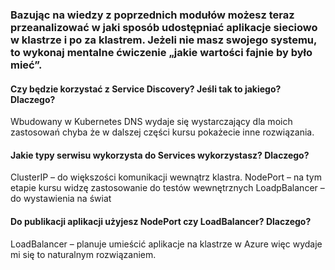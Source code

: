 ### Bazując na wiedzy z poprzednich modułów możesz teraz przeanalizować w jaki sposób udostępniać aplikacje sieciowo w klastrze i po za klastrem. Jeżeli nie masz swojego systemu, to wykonaj mentalne ćwiczenie „jakie wartości fajnie by było mieć”.

#### Czy będzie korzystać z Service Discovery? Jeśli tak to jakiego? Dlaczego?
  
Wbudowany w Kubernetes DNS wydaje się wystarczający dla moich zastosowań chyba że w dalszej części kursu pokażecie inne rozwiązania.

#### Jakie typy serwisu wykorzysta do Services wykorzystasz? Dlaczego?

ClusterIP – do większości komunikacji wewnątrz klastra.
NodePort – na tym etapie kursu widzę zastosowanie do testów wewnętrznych 
LoadpBalancer – do wystawienia na świat

#### Do publikacji aplikacji użyjesz NodePort czy LoadBalancer? Dlaczego?

LoadBalancer – planuje umieścić aplikacje na klastrze w Azure więc wydaje mi się to naturalnym rozwiązaniem.

